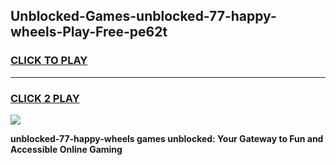 
## Unblocked-Games-unblocked-77-happy-wheels-Play-Free-pe62t
<h3>
<a href="https://premium76.site?title=unblocked-77-happy-wheels&ref=10A">CLICK TO PLAY</a></h3>
<hr>

<h3>
<a href="https://premium76.site?title=unblocked-77-happy-wheels&ref=10A">CLICK 2 PLAY</a>
  
</h3>

<a href="https://premium76.site?title=unblocked-77-happy-wheels&ref=10A"><img src="https://clearcache.store/games.png"></a>


**unblocked-77-happy-wheels games unblocked: Your Gateway to Fun and Accessible Online Gaming**
